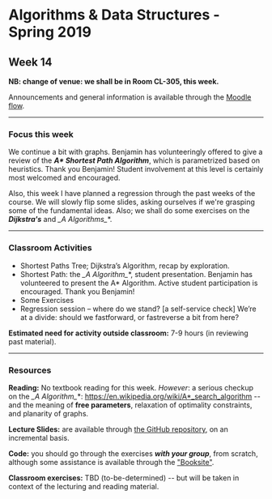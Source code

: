 # Algorithms & Data Structures - Spring 2019

## Week 14
**NB: change of venue: we shall be in Room CL-305, this week.**

Announcements and general information is available through the [Moodle flow](https://cphbusiness.mrooms.net/course/view.php?id=3150). 

-----------------

### Focus this week
We continue a bit with graphs. Benjamin has volunteeringly offered to give a review of the **_A<b>*</b> Shortest Path Algorithm_**, which is parametrized based on heuristics. Thank you Benjamin! Student involvement at this level is certainly most welcomed and encouraged.

Also, this week I have planned a regression through the past weeks of the course. We will slowly flip some slides, asking ourselves if we're grasping some of the fundamental ideas. Also; we shall do some exercises on the **_Dijkstra's_** and **_A* Algorithms_**.

-----------------

### Classroom Activities 

- Shortest Paths Tree; Dijkstra’s Algorithm, recap by exploration.
- Shortest Path: the **_A* Algorithm_**, student presentation. Benjamin has volunteered to present the A* Algorithm. Active student participation is encouraged. Thank you Benjamin!
- Some Exercises 
- Regression session – where do we stand? [a self-service check] We’re at a divide: should we fastforward, or fastreverse a bit from here?

**Estimated need for activity outside classroom:** 7-9 hours (in reviewing past material).

-----------------
### Resources

**Reading:** No textbook reading for this week. _However_: a serious checkup on the **_A* Algorithm_**: https://en.wikipedia.org/wiki/A*_search_algorithm -- and the meaning of **free parameters**, relaxation of optimality constraints, and planarity of graphs. 

**Lecture Slides:** are available through [the GitHub repository](https://github.com/datsoftlyngby/soft2019spring-algorithms/blob/master/Weeklies/Week_14/Slides/02%20Introduction.pdf), on an incremental basis.

**Code:** you should go through the exercises _**with your group**_, from scratch, although some assistance is available through the ["Booksite"](https://algs4.cs.princeton.edu/home/).

**Classroom exercises:** TBD (to-be-determined) -- but will be taken in context of the lecturing and reading material.
